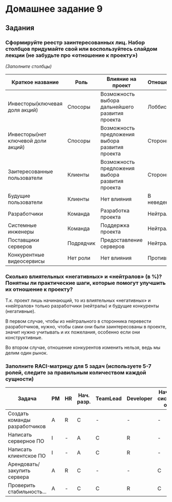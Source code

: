 # Домашнее задание 9

## Задания

### Сформируйте реестр заинтересованных лиц. Набор столбцов придумайте свой или воспользуйтесь слайдом лекции (не забудьте про «отношение к проекту»)

*(Заполните столбцы)*

| Краткое название                      | Роль      | Влияние на проект                                 | Отношение     | Интерес       |
|---------------------------------------|-----------|---------------------------------------------------|---------------|---------------|
| Инвесторы(ключевая доля акций)        | Спосоры   | Возможность выбора дальнейшего развития проекта   | Лоббист       | Присутствует  |
| Инвесторы(нет ключевой доли акций)    | Спосоры   | Возможность предложения выбора развития проекта   | Сторонник     | Присутствует  |
| Заитересованные пользователи          | Клиенты   | Возможность предложения выбора развития проекта   | Сторонник     | Присутствует  |
| Будущие пользователи                  | Клиенты   | Нет влияния                                       | В неведении   | Отсутсвует    |
| Разработчики                          | Команда   | Разработка проекта                                | Нейтрал       | Присутствует  |
| Системные инженеры                    | Команда   | Поддержка проекта                                 | Нейтрал       | Присутствует  |
| Поставщики серверов                   | Подрядчик | Предоставление серверов                           | Нейтрал       | Отсутсвует    |
| Конкурентные видеосервисы             | Нет роли  | Нет влияния                                       | Противник     | Присутствует  |


### Сколько влиятельных «негативных» и «нейтралов» (в %)? Понятны ли практические шаги, которые помогут улучшить их отношение к проекту?

Т.к. проект лишь начинающий, то из влиятельных «негативных» и «нейтралов» только разработчики (нейтралы) и будущие конкуренты (негативные).

В первом случае, чтобы из нейтрального в сторонника перевести разработчиков, нужно, чтобы сами они были заинтересованы в проекте,
значит нужно учитывать и их пожелания, особенно если они конструктивные.

Во втором случае, отношение конкурентов изменить нельзя, ведь мы делим один рынок.

### Заполните RACI-матрицу для 5 задач (используете 5-7 ролей, следите за правильным количеством каждой сущности)

| Задача                        | PM | HR | Нач. разр. | TeamLead | Developer | Начальник системного отдела | Системный инженер | 
|-------------------------------|----|----|------------|----------|-----------|-----------------------------|-------------------| 
| Создать команды разработчиков | A  | R  | C          | -        | -         | -                           | -                 |
| Написать серверное ПО         | I  | -  | A          | C        | R         | -                           | -                 |
| Написать клиентское ПО        | I  | -  | A          | C        | R         | -                           | -                 |
| Арендовать/закупить сервера   | A  | R  | C          | -        | -         | C                           | -                 |
| Проверить стабильность...     | A  | -  | C          | C        | R         | C                           | R                 |
